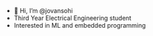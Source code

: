 - 👋 Hi, I’m @jovansohi
- Third Year Electrical Engineering student
- Interested in ML and embedded programming

<!---
jovansohi/jovansohi is a ✨ special ✨ repository because its `README.md` (this file) appears on your GitHub profile.
You can click the Preview link to take a look at your changes.
--->

